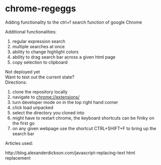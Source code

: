 # chrome-regeggs

Adding functionality to the ctrl+f search function of google Chrome
<div>Additional functionalities:</div>
<ol>
    <li>regular expression search</li>
    <li>multiple searches at once</li>
    <li>ability to change highlight colors</li>
    <li>ability to drag search bar across a given html page</li>
    <li>copy selection to clipboard</li>
</ol>
<div>Not deployed yet</div>
<div>Want to test out the current state?</div>
<div>Directions: </div>
<ol>
    <li>clone the repository locally</li>
    <li>navigate to <a href="chrome://extensions/">chrome://extensions/</a></li>
    <li>turn developer mode on in the top right hand corner</li>
    <li>click load unpacked </li>
    <li>select the directory you cloned into</li>
    <li>might have to restart chrome, the keyboard shortcuts can be finiky on the first go</li>
    <li>on any given webpage use the shortcut CTRL+SHIFT+F to bring up the search bar</li>
</ol>

<div>Articles used: </div>
    <p>http://blog.alexanderdickson.com/javascript-replacing-text 
        html replacement</p>
